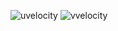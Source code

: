 
![uvelocity](https://user-images.githubusercontent.com/6969514/30352666-7e99a37e-9821-11e7-8919-97d3400b7d24.png)
![vvelocity](https://user-images.githubusercontent.com/6969514/30352746-10b99660-9822-11e7-8323-53147081c0e7.png)

